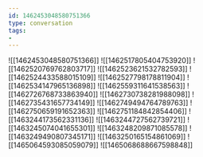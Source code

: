 ```yaml
---
id: 1462453048580751366
type: conversation
tags:
- 
---
```

![[1462453048580751366]]
![[1462517805404753920]]
![[1462520769762803717]]
![[1462523621532782593]]
![[1462524433588015109]]
![[1462527798178811904]]
![[1462534147965136898]]
![[1462559311641538563]]
![[1462726768733863940]]
![[1462730738281988098]]
![[1462735431657734149]]
![[1462749494764789763]]
![[1462750659191652363]]
![[1462751184842854406]]
![[1463244173562331136]]
![[1463244727562739721]]
![[1463245074041655301]]
![[1463248209871085578]]
![[1463249490807345171]]
![[1463250165154861069]]
![[1465064593085059079]]
![[1465068688667598848]]

